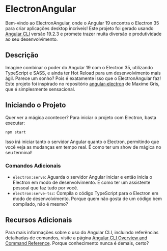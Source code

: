 # ElectronAngular

Bem-vindo ao ElectronAngular, onde o Angular 19 encontra o Electron 35 para criar aplicações desktop incríveis! Este projeto foi gerado usando [Angular CLI](https://github.com/angular/angular-cli) versão 19.2.3 e promete trazer muita diversão e produtividade ao seu desenvolvimento.

## Descrição

Imagine combinar o poder do Angular 19 com o Electron 35, utilizando TypeScript e SASS, e ainda ter Hot Reload para um desenvolvimento mais ágil. Parece um sonho? Pois é exatamente isso que o ElectronAngular faz! Este projeto foi inspirado no repositório [angular-electron](https://github.com/maximegris/angular-electron) de Maxime Gris, que é simplesmente sensacional.

## Iniciando o Projeto

Quer ver a mágica acontecer? Para iniciar o projeto com Electron, basta executar:

```bash
npm start
```

Isso irá iniciar tanto o servidor Angular quanto o Electron, permitindo que você veja as mudanças em tempo real. É como ter um show de mágica no seu terminal!

### Comandos Adicionais

- `electron:serve`: Aguarda o servidor Angular iniciar e então inicia o Electron em modo de desenvolvimento. É como ter um assistente pessoal que faz tudo por você.
- `electron:serve-tsc`: Compila o código TypeScript para o Electron em modo de desenvolvimento. Porque quem não gosta de um código bem compilado, não é mesmo?

## Recursos Adicionais

Para mais informações sobre o uso do Angular CLI, incluindo referências detalhadas de comandos, visite a página [Angular CLI Overview and Command Reference](https://angular.dev/tools/cli). Porque conhecimento nunca é demais, certo?
